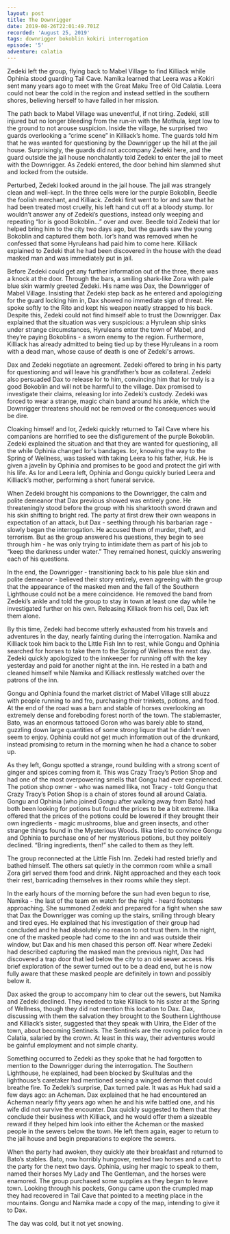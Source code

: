 ```yaml
---
layout: post
title: The Downrigger
date: 2019-08-26T22:01:49.701Z
recorded: 'August 25, 2019'
tags: downrigger bokoblin kokiri interrogation
episode: '5'
adventure: calatia
---
```

Zedeki left the group, flying back to Mabel Village to find Killiack while Ophinia stood guarding Tail Cave. Namika learned that Leera was a Kokiri sent many years ago to meet with the Great Maku Tree of Old Calatia. Leera could not bear the cold in the region and instead settled in the southern shores, believing herself to have failed in her mission. 

The path back to Mabel Village was uneventful, if not tiring. Zedeki, still injured but no longer bleeding from the run-in with the Mothula, kept low to the ground to not arouse suspicion. Inside the village, he surprised two guards overlooking a “crime scene” in Killiack’s home. The guards told him that he was wanted for questioning by the Downrigger up the hill at the jail house. Surprisingly, the guards did not accompany Zedeki here, and the guard outside the jail house nonchalantly told Zedeki to enter the jail to meet with the Downrigger. As Zedeki entered, the door behind him slammed shut and locked from the outside. 

Perturbed, Zedeki looked around in the jail house. The jail was strangely clean and well-kept. In the three cells were Ior the purple Bokoblin, Beedle the foolish merchant, and Killiack. Zedeki first went to Ior and saw that he had been treated most cruelly, his left hand cut off at a bloody stump. Ior wouldn’t answer any of Zedeki’s questions, instead only weeping and repeating “Ior is good Bokoblin...” over and over. Beedle told Zedeki that Ior helped bring him to the city two days ago, but the guards saw the young Bokoblin and captured them both. Ior’s hand was removed when he confessed that some Hyruleans had paid him to come here. Killiack explained to Zedeki that he had been discovered in the house with the dead masked man and was immediately put in jail.

Before Zedeki could get any further information out of the three, there was a knock at the door. Through the bars, a smiling shark-like Zora with pale blue skin warmly greeted Zedeki. His name was Dax, the Downrigger of Mabel Village. Insisting that Zedeki step back as he entered and apologizing for the guard locking him in, Dax showed no immediate sign of threat. He spoke softly to the Rito and kept his weapon neatly strapped to his back. Despite this, Zedeki could not find himself able to trust the Downrigger. Dax explained that the situation was very suspicious: a Hyrulean ship sinks under strange circumstances, Hyruleans enter the town of Mabel, and they’re paying Bokoblins - a sworn enemy to the region. Furthermore, Killiack has already admitted to being tied up by these Hyruleans in a room with a dead man, whose cause of death is one of Zedeki's arrows.

Dax and Zedeki negotiate an agreement. Zedeki offered to bring in his party for questioning and will leave his grandfather’s bow as collateral. Zedeki also persuaded Dax to release Ior to him, convincing him that Ior truly is a good Bokoblin and will not be harmful to the village. Dax promised to investigate their claims, releasing Ior into Zedeki’s custody. Zedeki was forced to wear a strange, magic chain band around his ankle, which the Downrigger threatens should not be removed or the consequences would be dire.

Cloaking himself and Ior, Zedeki quickly returned to Tail Cave where his companions are horrified to see the disfigurement of the purple Bokoblin. Zedeki explained the situation and that they are wanted for questioning, all the while Ophinia changed Ior's bandages. Ior, knowing the way to the Spring of Wellness, was tasked with taking Leera to his father, Huk. He is given a javelin by Ophinia and promises to be good and protect the girl with his life. As Ior and Leera left, Ophinia and Gongu quickly buried Leera and Killiack’s mother, performing a short funeral service.

When Zedeki brought his companions to the Downrigger, the calm and polite demeanor that Dax previous showed was entirely gone. He threateningly stood before the group with his sharktooth sword drawn and his skin shifting to bright red. The party at first drew their own weapons in expectation of an attack, but Dax - seething through his barbarian rage - slowly began the interrogation. He accused them of murder, theft, and terrorism. But as the group answered his questions, they begin to see through him - he was only trying to intimidate them as part of his job to “keep the darkness under water.” They remained honest, quickly answering each of his questions.

In the end, the Downrigger - transitioning back to his pale blue skin and polite demeanor - believed their story entirely, even agreeing with the group that the appearance of the masked men and the fall of the Southern Lighthouse could not be a mere coincidence. He removed the band from Zedeki’s ankle and told the group to stay in town at least one day while he investigated further on his own. Releasing Killiack from his cell, Dax left them alone.

By this time, Zedeki had become utterly exhausted from his travels and adventures in the day, nearly fainting during the interrogation. Namika and Killiack took him back to the Little Fish Inn to rest, while Gongu and Ophinia searched for horses to take them to the Spring of Wellness the next day. Zedeki quickly apologized to the innkeeper for running off with the key yesterday and paid for another night at the inn. He rested in a bath and cleaned himself while Namika and Killiack restlessly watched over the patrons of the inn. 

Gongu and Ophinia found the market district of Mabel Village still abuzz with people running to and fro, purchasing their trinkets, potions, and food. At the end of the road was a barn and stable of horses overlooking an extremely dense and foreboding forest north of the town. The stablemaster, Bato, was an enormous tattooed Goron who was barely able to stand, guzzling down large quantities of some strong liquor that he didn't even seem to enjoy. Ophinia could not get much information out of the drunkard, instead promising to return in the morning when he had a chance to sober up. 

As they left, Gongu spotted a strange, round building with a strong scent of ginger and spices coming from it. This was Crazy Tracy’s Potion Shop and had one of the most overpowering smells that Gongu had ever experienced. The potion shop owner - who was named Ilika, not Tracy - told Gongu that Crazy Tracy’s Potion Shop is a chain of stores found all around Calatia. Gongu and Ophinia (who joined Gongu after walking away from Bato) had both been looking for potions but found the prices to be a bit extreme. Ilika offered that the prices of the potions could be lowered if they brought their own ingredients - magic mushrooms, blue and green insects, and other strange things found in the Mysterious Woods. Ilika tried to convince Gongu and Ophinia to purchase one of her mysterious potions, but they politely declined. “Bring ingredients, then!” she called to them as they left.

The group reconnected at the Little Fish Inn. Zedeki had rested briefly and bathed himself. The others sat quietly in the common room while a small Zora girl served them food and drink. Night approached and they each took their rest, barricading themselves in their rooms while they slept.

In the early hours of the morning before the sun had even begun to rise, Namika - the last of the team on watch for the night - heard footsteps approaching. She summoned Zedeki and prepared for a fight when she saw that Dax the Downrigger was coming up the stairs, smiling through bleary and tired eyes. He explained that his investigation of their group had concluded and he had absolutely no reason to not trust them. In the night, one of the masked people had come to the inn and was outside their window, but Dax and his men chased this person off. Near where Zedeki had described capturing the masked man the previous night, Dax had discovered a trap door that led below the city to an old sewer access. His brief exploration of the sewer turned out to be a dead end, but he is now fully aware that these masked people are definitely in town and possibly below it.

Dax asked the group to accompany him to clear out the sewers, but Namika and Zedeki declined. They needed to take Killiack to his sister at the Spring of Wellness, though they did not mention this location to Dax. Dax, discussing with them the salvation they brought to the Southern Lighthouse and Killiack’s sister, suggested that they speak with Ulrira, the Elder of the town, about becoming Sentinels. The Sentinels are the roving police force in Calatia, salaried by the crown. At least in this way, their adventures would be gainful employment and not simple charity. 

Something occurred to Zedeki as they spoke that he had forgotten to mention to the Downrigger during the interrogation. The Southern Lighthouse, he explained, had been blocked by Skulltulas and the lighthouse’s caretaker had mentioned seeing a winged demon that could breathe fire. To Zedeki’s surprise, Dax turned pale. It was as Huk had said a few days ago: an Acheman. Dax explained that he had encountered an Acheman nearly fifty years ago when he and his wife battled one, and his wife did not survive the encounter. Dax quickly suggested to them that they conclude their business with Killiack, and he would offer them a sizeable reward if they helped him look into either the Acheman or the masked people in the sewers below the town. He left them again, eager to return to the jail house and begin preparations to explore the sewers.

When the party had awoken, they quickly ate their breakfast and returned to Bato’s stables. Bato, now horribly hungover, rented two horses and a cart to the party for the next two days. Ophinia, using her magic to speak to them, named their horses My Lady and The Gentleman, and the horses were enamored. The group purchased some supplies as they began to leave town. Looking through his pockets, Gongu came upon the crumpled map they had recovered in Tail Cave that pointed to a meeting place in the mountains. Gongu and Namika made a copy of the map, intending to give it to Dax.

The day was cold, but it not yet snowing.
